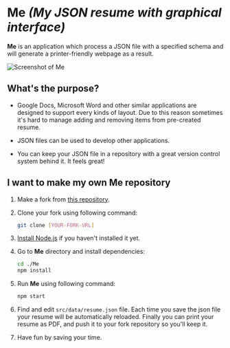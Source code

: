 # Me _(My JSON resume with graphical interface)_

**Me** is an application which process a JSON file with a specified schema and will generate a printer-friendly webpage as a result.

![Screenshot of Me](https://user-images.githubusercontent.com/2771377/58752355-b9f6ec80-84c2-11e9-8c51-24880e5278c6.PNG)

## What's the purpose?
- Google Docs, Microsoft Word and other similar applications are designed to support every kinds of layout. Due to this reason sometimes it's hard to manage adding and removing items from pre-created resume.

- JSON files can be used to develop other applications.

- You can keep your JSON file in a repository with a great version control system behind it. It feels great!

## I want to make my own Me repository

1. Make a fork from [this repository](https://github.com/Alireza29675/Me).

2. Clone your fork using following command:

    ```bash
    git clone [YOUR-FORK-URL]
    ```

3. [Install Node.js](https://nodejs.org/en/download/) if you haven't installed it yet.

4. Go to **Me** directory and install dependencies:

    ```bash
    cd ./Me
    npm install
    ```

5. Run **Me** using following command:

    ```bash
    npm start
    ```

6. Find and edit `src/data/resume.json` file. Each time you save the json file your resume will be automatically reloaded. Finally you can print your resume as PDF, and push it to your fork repository so you'll keep it.

7. Have fun by saving your time.